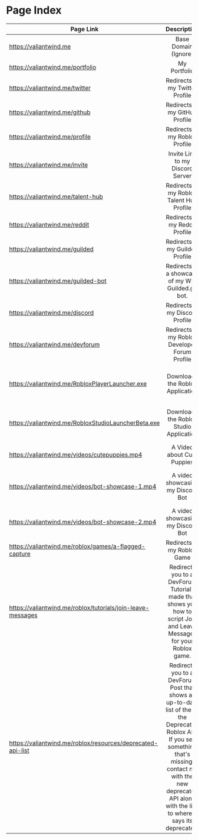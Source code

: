 # Page Index

| Page Link | Description | Extra Note |
| ------------- |:-------------:| -----:|
| https://valiantwind.me | Base Domain (Ignore) | N/A |
| https://valiantwind.me/portfolio | My Portfolio | N/A |
| https://valiantwind.me/twitter | Redirects to my Twitter Profile | N/A |
| https://valiantwind.me/github | Redirects to my GitHub Profile | N/A |
| https://valiantwind.me/profile | Redirects to my Roblox Profile | N/A |
| https://valiantwind.me/invite | Invite Link to my Discord Server | N/A |
| https://valiantwind.me/talent-hub | Redirects to my Roblox Talent Hub Profile | Must be logged in to the Talent Hub to view|
| https://valiantwind.me/reddit | Redirects to my Reddit Profile | N/A |
| https://valiantwind.me/guilded | Redirects to my Guilded Profile | N/A |
| https://valiantwind.me/guilded-bot | Redirects to a showcase of my WIP Guilded.gg bot. | N/A |
| https://valiantwind.me/discord | Redirects to my Discord Profile | Must be logged into Discord to view |
| https://valiantwind.me/devforum | Redirects to my Roblox Developer Forum Profile | N/A |
| https://valiantwind.me/RobloxPlayerLauncher.exe | Downloads the Roblox Application | Doesn't contain a virus or anything malicious. Its the exact same client you download from the official Roblox Website. |
| https://valiantwind.me/RobloxStudioLauncherBeta.exe | Downloads the Roblox Studio Application | Doesn't contain a virus or anything malicious. Its the exact same client you download from the official Roblox Website. |
| https://valiantwind.me/videos/cutepuppies.mp4 | A Video about Cute Puppies | N/A |
| https://valiantwind.me/videos/bot-showcase-1.mp4 | A video showcasing my Discord Bot| Doesn't contain a virus or anything malicious. Its the exact same client you download from the official Roblox Website. |
| https://valiantwind.me/videos/bot-showcase-2.mp4 | A video showcasing my Discord Bot | N/A |
| https://valiantwind.me/roblox/games/a-flagged-capture | Redirects to my Roblox Game | Must be logged into Roblox to play it |
| https://valiantwind.me/roblox/tutorials/join-leave-messages | Redirects you to a DevForum Tutorial I made that shows you how to script Join and Leave Messages for your Roblox game. | N/A |
| https://valiantwind.me/roblox/resources/deprecated-api-list | Redirects you to a DevForum Post that shows an up-to-date list of the all the Deprecated Roblox API. If you see something that's missing, contact me with the new deprecated API along with the link to where it says its deprecated. | www.dontasktoask.com |
